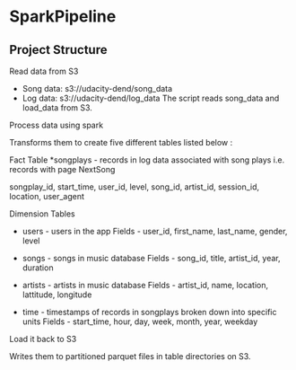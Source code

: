 # SparkPipeline

## Project Structure
Read data from S3

* Song data: s3://udacity-dend/song_data
* Log data: s3://udacity-dend/log_data
The script reads song_data and load_data from S3.

Process data using spark

Transforms them to create five different tables listed below :

Fact Table
*songplays - records in log data associated with song plays i.e. records with page NextSong

songplay_id, start_time, user_id, level, song_id, artist_id, session_id, location, user_agent

Dimension Tables
* users - users in the app Fields - user_id, first_name, last_name, gender, level

* songs - songs in music database Fields - song_id, title, artist_id, year, duration

* artists - artists in music database Fields - artist_id, name, location, lattitude, longitude

* time - timestamps of records in songplays broken down into specific units Fields - start_time, hour, day, week, month, year, weekday

Load it back to S3

Writes them to partitioned parquet files in table directories on S3.
